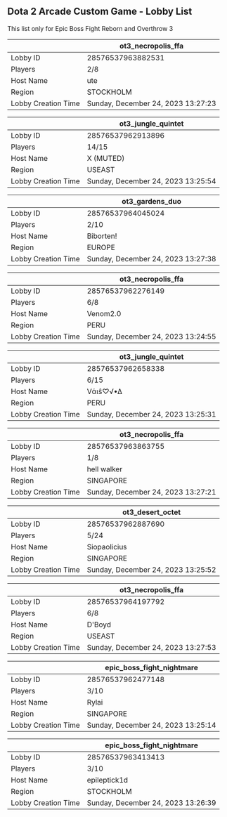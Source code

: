 ## Dota 2 Arcade Custom Game - Lobby List

This list only for Epic Boss Fight Reborn and Overthrow 3

|  | ot3_necropolis_ffa |
| ------ | ------ |
| Lobby ID | 28576537963882531 |
| Players | 2/8 |
| Host Name | ute |
| Region | STOCKHOLM |
| Lobby Creation Time | Sunday, December 24, 2023 13:27:23 |


|  | ot3_jungle_quintet |
| ------ | ------ |
| Lobby ID | 28576537962913896 |
| Players | 14/15 |
| Host Name | X (MUTED) |
| Region | USEAST |
| Lobby Creation Time | Sunday, December 24, 2023 13:25:54 |


|  | ot3_gardens_duo |
| ------ | ------ |
| Lobby ID | 28576537964045024 |
| Players | 2/10 |
| Host Name | Biborten! |
| Region | EUROPE |
| Lobby Creation Time | Sunday, December 24, 2023 13:27:38 |


|  | ot3_necropolis_ffa |
| ------ | ------ |
| Lobby ID | 28576537962276149 |
| Players | 6/8 |
| Host Name | Venom2.0 |
| Region | PERU |
| Lobby Creation Time | Sunday, December 24, 2023 13:24:55 |


|  | ot3_jungle_quintet |
| ------ | ------ |
| Lobby ID | 28576537962658338 |
| Players | 6/15 |
| Host Name | Vάιŝ♡√•∆ |
| Region | PERU |
| Lobby Creation Time | Sunday, December 24, 2023 13:25:31 |


|  | ot3_necropolis_ffa |
| ------ | ------ |
| Lobby ID | 28576537963863755 |
| Players | 1/8 |
| Host Name | hell walker |
| Region | SINGAPORE |
| Lobby Creation Time | Sunday, December 24, 2023 13:27:21 |


|  | ot3_desert_octet |
| ------ | ------ |
| Lobby ID | 28576537962887690 |
| Players | 5/24 |
| Host Name | Siopaolicius |
| Region | SINGAPORE |
| Lobby Creation Time | Sunday, December 24, 2023 13:25:52 |


|  | ot3_necropolis_ffa |
| ------ | ------ |
| Lobby ID | 28576537964197792 |
| Players | 6/8 |
| Host Name | D'Boyd |
| Region | USEAST |
| Lobby Creation Time | Sunday, December 24, 2023 13:27:53 |


|  | epic_boss_fight_nightmare |
| ------ | ------ |
| Lobby ID | 28576537962477148 |
| Players | 3/10 |
| Host Name | Rylai |
| Region | SINGAPORE |
| Lobby Creation Time | Sunday, December 24, 2023 13:25:14 |


|  | epic_boss_fight_nightmare |
| ------ | ------ |
| Lobby ID | 28576537963413413 |
| Players | 3/10 |
| Host Name | epileptick1d |
| Region | STOCKHOLM |
| Lobby Creation Time | Sunday, December 24, 2023 13:26:39 |


